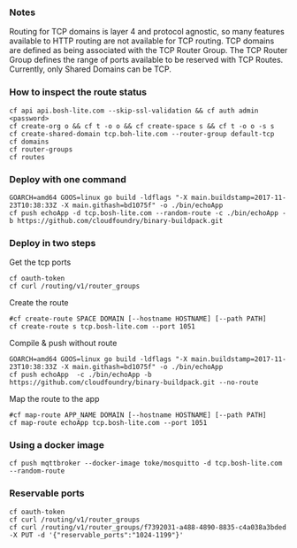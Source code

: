 ### Notes

Routing for TCP domains is layer 4 and protocol agnostic, so many features
 available to HTTP routing are not available for TCP routing. TCP domains are
 defined as being associated with the TCP Router Group. The TCP Router Group
 defines the range of ports available to be reserved with TCP Routes.
 Currently, only Shared Domains can be TCP.

### How to inspect the route status

```
cf api api.bosh-lite.com --skip-ssl-validation && cf auth admin <password> 
cf create-org o && cf t -o o && cf create-space s && cf t -o o -s s
cf create-shared-domain tcp.boh-lite.com --router-group default-tcp
cf domains
cf router-groups
cf routes
```

### Deploy with one command

```
GOARCH=amd64 GOOS=linux go build -ldflags "-X main.buildstamp=2017-11-23T10:38:33Z -X main.githash=bd1075f" -o ./bin/echoApp
cf push echoApp -d tcp.bosh-lite.com --random-route -c ./bin/echoApp -b https://github.com/cloudfoundry/binary-buildpack.git
```

### Deploy in two steps

Get the tcp ports 
```
cf oauth-token
cf curl /routing/v1/router_groups
```

Create the route
```
#cf create-route SPACE DOMAIN [--hostname HOSTNAME] [--path PATH]
cf create-route s tcp.bosh-lite.com --port 1051
```

Compile & push without route
```
GOARCH=amd64 GOOS=linux go build -ldflags "-X main.buildstamp=2017-11-23T10:38:33Z -X main.githash=bd1075f" -o ./bin/echoApp
cf push echoApp  -c ./bin/echoApp -b https://github.com/cloudfoundry/binary-buildpack.git --no-route
```

Map the route to the app
```
#cf map-route APP_NAME DOMAIN [--hostname HOSTNAME] [--path PATH]
cf map-route echoApp tcp.bosh-lite.com --port 1051 
```

### Using a docker image

```
cf push mqttbroker --docker-image toke/mosquitto -d tcp.bosh-lite.com --random-route
```


### Reservable ports

```
cf oauth-token
cf curl /routing/v1/router_groups
cf curl /routing/v1/router_groups/f7392031-a488-4890-8835-c4a038a3bded -X PUT -d '{"reservable_ports":"1024-1199"}'
 ```
